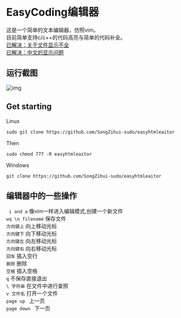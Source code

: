 # EasyCoding编辑器 

这是一个简单的文本编辑器，仿照vim。  
目前简单支持c/c++的代码高亮与简单的代码补全。     
[已解决：关于文件显示不全](https://github.com/SongZihui-sudo/EasyCoding_editor/issues/2)     
[已解决：中文的显示问题](https://github.com/SongZihui-sudo/EasyCoding_editor/issues/3)  
## 运行截图
![img](https://cdn.jsdelivr.net/gh/SongZihui-sudo/EasyCoding_editor@master/test/Screenshot%202022-01-28%20205824.png)   

## Get starting 

Linux

```
sudo git clone https://github.com/SongZihui-sudo/easyhtmleaitor
```
Then 
```
sudo chmod 777 -R easyhtmleaitor
```

Windows  
```
git clone https://github.com/SongZihui-sudo/easyhtmleaitor
```
## 编辑器中的一些操作
``` i and a``` 像vim一样进入编辑模式,创建一个新文件    
``` wq \n filename ``` 保存文件  
``` 方向键上 ``` 向上移动光标    
``` 方向键下 ``` 向下移动光标   
``` 方向键左 ``` 向左移动光标   
``` 方向键右 ``` 向右移动光标   
``` 回车 ``` 插入空行  
``` 删除 ``` 删除  
``` 空格 ``` 插入空格      
``` q ``` 不保存直接退出    
``` \ 字符串 ``` 在文件中进行查照   
``` v 文件名 ``` 打开一个文件   
```page up ``` 上一页   
```page down ``` 下一页
